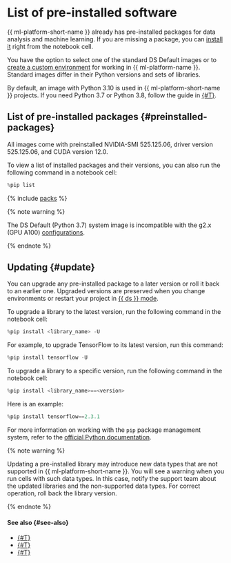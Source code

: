 # List of pre-installed software

{{ ml-platform-short-name }} already has pre-installed packages for data analysis and machine learning. If you are missing a package, you can [install it](../operations/projects/install-dependencies.md) right from the notebook cell.

You have the option to select one of the standard DS Default images or to [create a custom environment](../operations/user-images.md) for working in {{ ml-platform-name }}. Standard images differ in their Python versions and sets of libraries.

By default, an image with Python 3.10 is used in {{ ml-platform-short-name }} projects. If you need Python 3.7 or Python 3.8, follow the guide in [{#T}](../operations/projects/python-version.md).

## List of pre-installed packages {#preinstalled-packages}

All images come with preinstalled NVIDIA-SMI 525.125.06, driver version 525.125.06, and CUDA version 12.0.

To view a list of installed packages and their versions, you can also run the following command in a notebook cell:

```js
%pip list
```

{% include [packs](../../_includes/datasphere/migration/preinstalled-packs.md) %}

{% note warning %}

The DS Default (Python 3.7) system image is incompatible with the g2.x (GPU A100) [configurations](configurations.md).

{% endnote %}

## Updating {#update}

You can upgrade any pre-installed package to a later version or roll it back to an earlier one.
Upgraded versions are preserved when you change environments or restart your project in [{{ ds }} mode](project.md#serverless).

To upgrade a library to the latest version, run the following command in the notebook cell:

```js
%pip install <library_name> -U
```

For example, to upgrade TensorFlow to its latest version, run this command:

```js
%pip install tensorflow -U
```

To upgrade a library to a specific version, run the following command in the notebook cell:

```js
%pip install <library_name>==<version>
```

Here is an example:

```js
%pip install tensorflow==2.3.1
```

For more information on working with the `pip` package management system, refer to the [official Python documentation](https://docs.python.org/3/installing/index.html).

{% note warning %}

Updating a pre-installed library may introduce new data types that are not supported in {{ ml-platform-short-name }}. You will see a warning when you run cells with such data types. In this case, notify the support team about the updated libraries and the non-supported data types. For correct operation, roll back the library version.

{% endnote %}

#### See also {#see-also}

* [{#T}](../operations/projects/install-dependencies.md)
* [{#T}](configurations.md)
* [{#T}](limits.md)